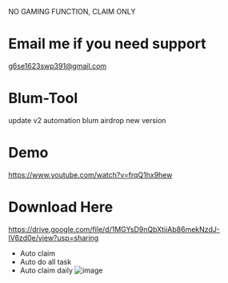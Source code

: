 NO GAMING FUNCTION, CLAIM ONLY


# Email me if you need support

g6se1623swp391@gmail.com

# Blum-Tool
update v2
automation blum airdrop new version

# Demo

https://www.youtube.com/watch?v=frqQ1hx9hew

# Download Here

https://drive.google.com/file/d/1MGYsD9nQbXtjiAb86mekNzdJ-lV6zd0e/view?usp=sharing

+ Auto claim
+ Auto do all task
+ Auto claim daily
  ![image](https://github.com/user-attachments/assets/5dfb8a8a-9cac-4676-8232-4452bb74d66e)
